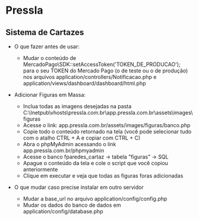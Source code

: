 # Pressla
## Sistema de Cartazes

* O que fazer antes de usar:

	* Mudar o conteúdo de MercadoPago\SDK::setAccessToken('TOKEN_DE_PRODUCAO'); para o seu TOKEN do Mercado Pago (o de teste ou o de produção) nos arquivos application/controllers/Notificacao.php e application/views/dashboard/dashboard/html.php


* Adicionar Figuras em Massa:

	* Inclua todas as imagens desejadas na pasta C:\Inetpub\vhosts\pressla.com.br\app.pressla.com.br\assets\images\figuras
	* Acesse o link: app.pressla.com.br/assets/images/figuras/banco.php
	* Copie todo o conteúdo retornado na tela (você pode selecionar tudo com o atalho CTRL + A e copiar com CTRL + C)
	* Abra o phpMyAdmin acessando o link app.pressla.com.br/phpmyadmin
	* Acesse o banco fparedes_cartaz -> tabela "figuras" -> SQL
	* Apague o conteúdo da tela e cole o script que você copiou anteriormente
	* Clique em executar e veja que todas as figuras foras adicionadas



* O que mudar caso precise instalar em outro servidor

	* Mudar a base_url no arquivo application/config/config.php
	* Mudar os dados do banco de dados em application/config/database.php
